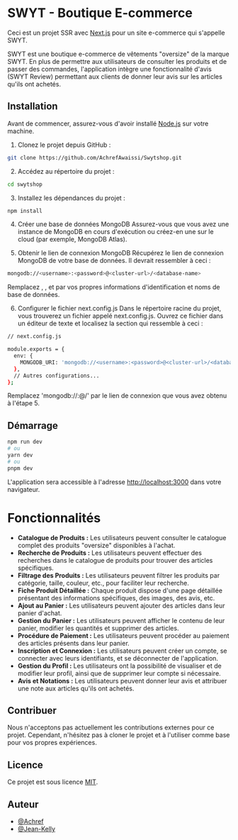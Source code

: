# SWYT - Boutique E-commerce

Ceci est un projet SSR avec [Next.js](https://nextjs.org/) pour un site e-commerce qui s'appelle SWYT.

SWYT est une boutique e-commerce de vêtements "oversize" de la marque SWYT. En plus de permettre aux utilisateurs de consulter les produits et de passer des commandes, l'application intègre une fonctionnalité d'avis (SWYT Review) permettant aux clients de donner leur avis sur les articles qu'ils ont achetés.

## Installation

Avant de commencer, assurez-vous d'avoir installé [Node.js](https://nodejs.org) sur votre machine.

1. Clonez le projet depuis GitHub :

```bash
git clone https://github.com/AchrefAwaissi/Swytshop.git
```

2. Accédez au répertoire du projet :

```bash
cd swytshop
```

3. Installez les dépendances du projet :

```bash
npm install
```
4. Créer une base de données MongoDB
Assurez-vous que vous avez une instance de MongoDB en cours d'exécution ou créez-en une sur le cloud (par exemple, MongoDB Atlas).

5. Obtenir le lien de connexion MongoDB
Récupérez le lien de connexion MongoDB de votre base de données. Il devrait ressembler à ceci :

```bash
mongodb://<username>:<password>@<cluster-url>/<database-name>
```
Remplacez <username>, <password>, <cluster-url> et <database-name> par vos propres informations d'identification et noms de base de données.

6. Configurer le fichier next.config.js
Dans le répertoire racine du projet, vous trouverez un fichier appelé next.config.js. Ouvrez ce fichier dans un éditeur de texte et localisez la section qui ressemble à ceci :

```bash
// next.config.js

module.exports = {
  env: {
    MONGODB_URI: 'mongodb://<username>:<password>@<cluster-url>/<database-name>',
  },
  // Autres configurations...
};
```
Remplacez 'mongodb://<username>:<password>@<cluster-url>/<database-name>' par le lien de connexion que vous avez obtenu à l'étape 5.

## Démarrage 

```bash
npm run dev
# ou
yarn dev
# ou
pnpm dev
```

L'application sera accessible à l'adresse [http://localhost:3000](http://localhost:3000) dans votre navigateur.

# Fonctionnalités

- **Catalogue de Produits :** Les utilisateurs peuvent consulter le catalogue complet des produits "oversize" disponibles à l'achat.
- **Recherche de Produits :** Les utilisateurs peuvent effectuer des recherches dans le catalogue de produits pour trouver des articles spécifiques.
- **Filtrage des Produits :** Les utilisateurs peuvent filtrer les produits par catégorie, taille, couleur, etc., pour faciliter leur recherche.
- **Fiche Produit Détaillée :** Chaque produit dispose d'une page détaillée présentant des informations spécifiques, des images, des avis, etc.
- **Ajout au Panier :** Les utilisateurs peuvent ajouter des articles dans leur panier d'achat.
- **Gestion du Panier :** Les utilisateurs peuvent afficher le contenu de leur panier, modifier les quantités et supprimer des articles.
- **Procédure de Paiement :** Les utilisateurs peuvent procéder au paiement des articles présents dans leur panier.
- **Inscription et Connexion :** Les utilisateurs peuvent créer un compte, se connecter avec leurs identifiants, et se déconnecter de l'application.
- **Gestion du Profil :** Les utilisateurs ont la possibilité de visualiser et de modifier leur profil, ainsi que de supprimer leur compte si nécessaire.
- **Avis et Notations :** Les utilisateurs peuvent donner leur avis et attribuer une note aux articles qu'ils ont achetés.

## Contribuer

Nous n'acceptons pas actuellement les contributions externes pour ce projet. Cependant, n'hésitez pas à cloner le projet et à l'utiliser comme base pour vos propres expériences.

## Licence

Ce projet est sous licence [MIT](https://choosealicense.com/licenses/mit/).

## Auteur

- [@Achref](https://www.github.com/AchrefAwaissi)
- [@Jean-Kelly](https://www.github.com/john1340a)
